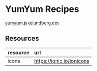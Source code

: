 # YumYum Recipes

[yumyum.jakelundberg.dev](https://yumyum.jakelundberg.dev)

## Resources

| resource | url |
| :-- | :-- |
| icons | https://ionic.io/ionicons |

